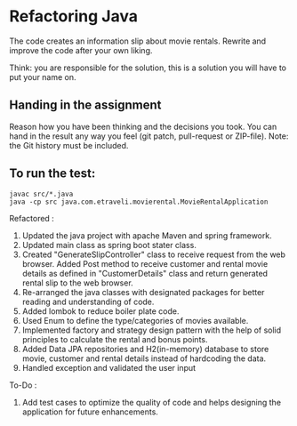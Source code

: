 # Refactoring Java

The code creates an information slip about movie rentals.
Rewrite and improve the code after your own liking.

Think: you are responsible for the solution, this is a solution you will have to put your name on.


## Handing in the assignment

Reason how you have been thinking and the decisions you took. 
You can hand in the result any way you feel (git patch, pull-request or ZIP-file).
Note: the Git history must be included.


## To run the test:

```
javac src/*.java
java -cp src java.com.etraveli.movierental.MovieRentalApplication
```
Refactored :
1. Updated the java project with apache Maven and spring framework.
2. Updated main class as spring boot stater class.
3. Created "GenerateSlipController" class to receive request from the web browser. Added Post method to receive customer and rental movie details as defined in "CustomerDetails" class and return generated rental slip to the web browser.
4. Re-arranged the java classes with designated packages for better reading and understanding of code.
5. Added lombok to reduce boiler plate code.
6. Used Enum to define the type/categories of movies available.
7. Implemented factory and strategy design pattern with the help of solid principles to calculate the rental and bonus points.
8. Added Data JPA repositories and H2(in-memory) database to store movie, customer and rental details instead of hardcoding the data.
9. Handled exception and validated the user input

To-Do :
1. Add test cases to optimize the quality of code and helps designing the application for future enhancements.
